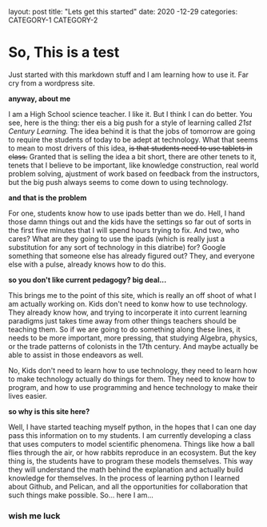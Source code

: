 layout: post
title: "Lets get this started"
date: 2020 -12-29 
categories: CATEGORY-1 CATEGORY-2

# So,  This is a test

Just started with this markdown stuff and I am learning how to use it.   Far cry from a wordpress site.


**anyway, about me**

I am a High School science teacher.  I like it.  But I think I can do better.  You see, here is the thing:  ther eis a big push for a style of learning called *21st Century Learning.*  The idea behind it is that the jobs of tomorrow are going to require the students of today to be adept at technology.  What that seems to mean to most drivers of this idea, ~~is that students need to use tablets in class.~~  Granted that is selling the idea a bit short, there are other tenets to it, tenets that I believe to be important, like knowledge construction, real world problem solving, ajustment of work based on feedback from the instructors, but the big push always seems to come down to using technology.  

**and that is the problem**

For one, students know how to use ipads better than we do.  Hell, I hand those damn things out and the kids have the settings so far out of sorts in the first five minutes that I will spend hours trying to fix.  And two, who cares?  What are they going to use the ipads (which is really just a substitution for any sort of technology in this diatribe) for? Google something that someone else has already figured out?  They, and everyone else with a pulse, already knows how to do this.  

**so you don't like current pedagogy? big deal...**

This brings me to the point of this site, which is really an off shoot of what I am actually working on.  Kids don't need to konw how to use technology.  They already know how, and trying to incorperate it into current learning paradigms just takes time away from other things teachers should be teaching them.  So if we are going to do something along these lines, it needs to be more important, more pressing, that studying Algebra, physics, or the trade patterns of colonists in the 17th century. And maybe actually be able to assist in those endeavors as well.

No, Kids don't need to learn how to use technology, they need to learn how to make technology actually do things for them.  They need to know how to program, and how to use programming and hence technology to make their lives easier. 

**so why is this site here?**

Well, I have started teaching myself python, in the hopes that I can one day pass this information on to my students.  I am currently developing a class that uses computers to model scientific phenomena.  Things like how a ball flies through the air, or how rabbits reproduce in an ecosystem. But the key thing is, the students have to program these models themselves.  This way they will understand the math behind the explanation and actually build knowledge for themselves.  In the process of learning python I learned about Github, and Pelican, and all the opportunities for collaboration that such things make possible.  So... here I am...  


### wish me luck ###

